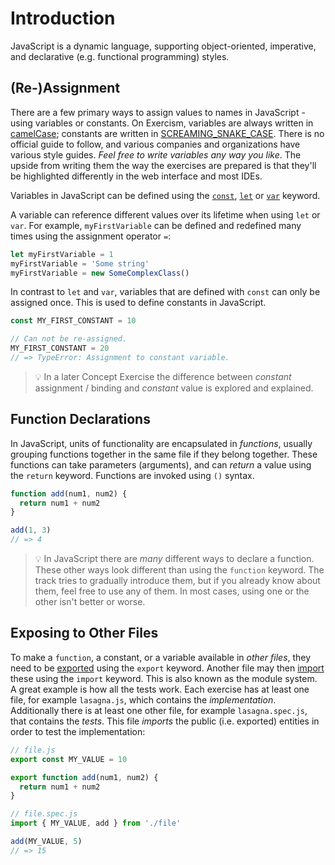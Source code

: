 # Introduction

JavaScript is a dynamic language, supporting object-oriented, imperative, and declarative (e.g. functional programming) styles.

## (Re-)Assignment

There are a few primary ways to assign values to names in JavaScript - using variables or constants. On Exercism, variables are always written in [camelCase][wiki-camel-case]; constants are written in [SCREAMING_SNAKE_CASE][wiki-snake-case]. There is no official guide to follow, and various companies and organizations have various style guides. _Feel free to write variables any way you like_. The upside from writing them the way the exercises are prepared is that they'll be highlighted differently in the web interface and most IDEs.

Variables in JavaScript can be defined using the [`const`][mdn-const], [`let`][mdn-let] or [`var`][mdn-var] keyword.

A variable can reference different values over its lifetime when using `let` or `var`. For example, `myFirstVariable` can be defined and redefined many times using the assignment operator `=`:

```javascript
let myFirstVariable = 1
myFirstVariable = 'Some string'
myFirstVariable = new SomeComplexClass()
```

In contrast to `let` and `var`, variables that are defined with `const` can only be assigned once. This is used to define constants in JavaScript.

```javascript
const MY_FIRST_CONSTANT = 10

// Can not be re-assigned.
MY_FIRST_CONSTANT = 20
// => TypeError: Assignment to constant variable.
```

> 💡 In a later Concept Exercise the difference between _constant_ assignment / binding and _constant_ value is explored and explained.

## Function Declarations

In JavaScript, units of functionality are encapsulated in _functions_, usually grouping functions together in the same file if they belong together. These functions can take parameters (arguments), and can _return_ a value using the `return` keyword. Functions are invoked using `()` syntax.

```javascript
function add(num1, num2) {
  return num1 + num2
}

add(1, 3)
// => 4
```

> 💡 In JavaScript there are _many_ different ways to declare a function. These other ways look different than using the `function` keyword. The track tries to gradually introduce them, but if you already know about them, feel free to use any of them. In most cases, using one or the other isn't better or worse.

## Exposing to Other Files

To make a `function`, a constant, or a variable available in _other files_, they need to be [exported][mdn-export] using the `export` keyword. Another file may then [import][mdn-import] these using the `import` keyword. This is also known as the module system. A great example is how all the tests work. Each exercise has at least one file, for example `lasagna.js`, which contains the _implementation_. Additionally there is at least one other file, for example `lasagna.spec.js`, that contains the _tests_. This file _imports_ the public (i.e. exported) entities in order to test the implementation:

```javascript
// file.js
export const MY_VALUE = 10

export function add(num1, num2) {
  return num1 + num2
}

// file.spec.js
import { MY_VALUE, add } from './file'

add(MY_VALUE, 5)
// => 15
```

[mdn-const]: https://developer.mozilla.org/en-US/docs/Web/JavaScript/Reference/Statements/const
[mdn-export]: https://developer.mozilla.org/en-US/docs/Web/JavaScript/Reference/Statements/export
[mdn-import]: https://developer.mozilla.org/en-US/docs/Web/JavaScript/Reference/Statements/import
[mdn-let]: https://developer.mozilla.org/en-US/docs/Web/JavaScript/Reference/Statements/let
[mdn-var]: https://developer.mozilla.org/en-US/docs/Web/JavaScript/Reference/Statements/var
[wiki-camel-case]: https://en.wikipedia.org/wiki/Camel_case
[wiki-snake-case]: https://en.wikipedia.org/wiki/Snake_case
